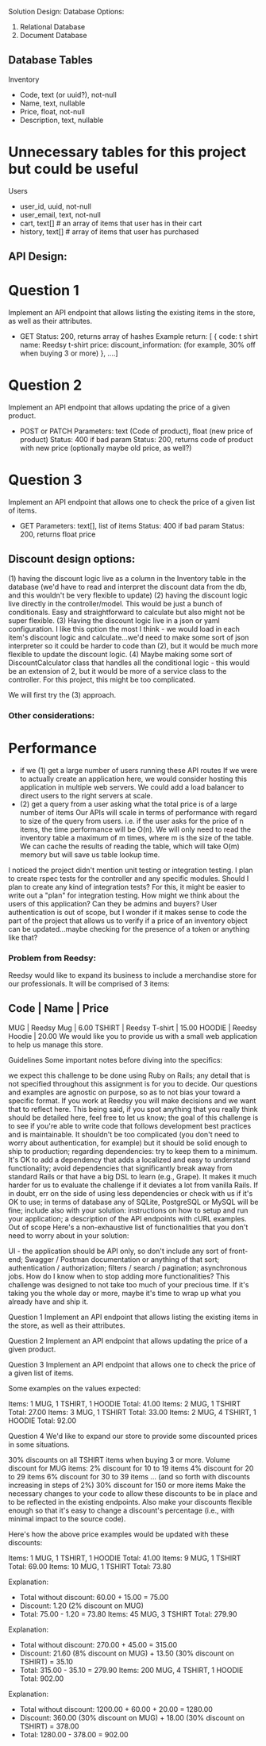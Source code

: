 
Solution Design:
Database Options: 
1. Relational Database
2. Document Database

## Database Tables
Inventory
- Code, text (or uuid?), not-null
- Name, text, nullable
- Price, float, not-null
- Description, text, nullable


# Unnecessary tables for this project but could be useful
Users
- user_id, uuid, not-null
- user_email, text, not-null
- cart, text[] # an array of items that user has in their cart
- history, text[] # array of items that user has purchased 


## API Design:

# Question 1
Implement an API endpoint that allows listing the existing items in the store, as well as their attributes.

- GET
Status: 200, returns array of hashes
Example return:
[
{
code: t shirt
name: Reedsy t-shirt
price: 
discount_information: (for example, 30% off when buying 3 or more)
}, ....]

# Question 2
Implement an API endpoint that allows updating the price of a given product.

- POST or PATCH
Parameters: text (Code of product), float (new price of product)
Status: 400 if bad param
Status: 200, returns code of product with new price (optionally maybe old price, as well?)

# Question 3
Implement an API endpoint that allows one to check the price of a given list of items.

- GET
Parameters: text[], list of items
Status: 400 if bad param
Status: 200, returns float price

## Discount design options: 
(1) having the discount logic live as a column in the Inventory table in the database (we'd have to read and interpret the discount data from the db, and this wouldn't be very flexible to update)
(2) having the discount logic live directly in the controller/model. This would be just a bunch of conditionals. Easy and straightforward to calculate but also might not be super flexible.
(3) Having the discount logic live in a json or yaml configuration. I like this option the most I think - we would load in each item's discount logic and calculate...we'd need to make some sort of json interpreter so it could be harder to code than (2), but it would be much more flexible to update the discount logic.
(4) Maybe making some sort of DiscountCalculator class that handles all the conditional logic - this would be an extension of 2, but it would be more of a service class to the controller. For this project, this might be too complicated. 

We will first try the (3) approach. 



### Other considerations: 
# Performance
- if we (1) get a large number of users running these API routes
If we were to actually create an application here, we would consider hosting this application in multiple web servers. We could add a load balancer to direct users to the right servers at scale.
- (2) get a query from a user asking what the total price is of a large number of items
Our APIs will scale in terms of performance with regard to size of the query from users. i.e. if the user asks for the price of n items, the time performance will be O(n). We will only need to read the inventory table a maximum of m times, where m is the size of the table. We can cache the results of reading the table, which will take O(m) memory but will save us table lookup time. 



I noticed the project didn't mention unit testing or integration testing. I plan to create rspec tests for the controller and any specific modules. Should I plan to create any kind of integration tests? For this, it might be easier to write out a "plan" for integration testing. 
How might we think about the users of this application? Can they be admins and buyers? User authentication is out of scope, but I wonder if it makes sense to code the part of the project that allows us to verify if a price of an inventory object can be updated...maybe checking for the presence of a token or anything like that? 





### Problem from Reedsy:

Reedsy would like to expand its business to include a merchandise store for our professionals. It will be comprised of 3 items:

Code         | Name                   |  Price
-------------------------------------------------
MUG          | Reedsy Mug             |   6.00
TSHIRT       | Reedsy T-shirt         |  15.00
HOODIE       | Reedsy Hoodie          |  20.00
We would like you to provide us with a small web application to help us manage this store.

Guidelines
Some important notes before diving into the specifics:

we expect this challenge to be done using Ruby on Rails;
any detail that is not specified throughout this assignment is for you to decide. Our questions and examples are agnostic on purpose, so as to not bias your toward a specific format. If you work at Reedsy you will make decisions and we want that to reflect here. This being said, if you spot anything that you really think should be detailed here, feel free to let us know;
the goal of this challenge is to see if you're able to write code that follows development best practices and is maintainable. It shouldn't be too complicated (you don't need to worry about authentication, for example) but it should be solid enough to ship to production;
regarding dependencies:
try to keep them to a minimum. It's OK to add a dependency that adds a localized and easy to understand functionality;
avoid dependencies that significantly break away from standard Rails or that have a big DSL to learn (e.g., Grape). It makes it much harder for us to evaluate the challenge if it deviates a lot from vanilla Rails. If in doubt, err on the side of using less dependencies or check with us if it's OK to use;
in terms of database any of SQLite, PostgreSQL or MySQL will be fine;
include also with your solution:
instructions on how to setup and run your application;
a description of the API endpoints with cURL examples.
Out of scope
Here's a non-exhaustive list of functionalities that you don't need to worry about in your solution:

UI - the application should be API only, so don't include any sort of front-end;
Swagger / Postman documentation or anything of that sort;
authentication / authorization;
filters / search / pagination;
asynchronous jobs.
How do I know when to stop adding more functionalities?
This challenge was designed to not take too much of your precious time. If it's taking you the whole day or more, maybe it's time to wrap up what you already have and ship it.

Question 1
Implement an API endpoint that allows listing the existing items in the store, as well as their attributes.

Question 2
Implement an API endpoint that allows updating the price of a given product.

Question 3
Implement an API endpoint that allows one to check the price of a given list of items.

Some examples on the values expected:

Items: 1 MUG, 1 TSHIRT, 1 HOODIE
Total: 41.00
Items: 2 MUG, 1 TSHIRT
Total: 27.00
Items: 3 MUG, 1 TSHIRT
Total: 33.00
Items: 2 MUG, 4 TSHIRT, 1 HOODIE
Total: 92.00

Question 4
We'd like to expand our store to provide some discounted prices in some situations.

30% discounts on all TSHIRT items when buying 3 or more.
Volume discount for MUG items:
2% discount for 10 to 19 items
4% discount for 20 to 29 items
6% discount for 30 to 39 items
... (and so forth with discounts increasing in steps of 2%)
30% discount for 150 or more items
Make the necessary changes to your code to allow these discounts to be in place and to be reflected in the existing endpoints. Also make your discounts flexible enough so that it's easy to change a discount's percentage (i.e., with minimal impact to the source code).

Here's how the above price examples would be updated with these discounts:

Items: 1 MUG, 1 TSHIRT, 1 HOODIE
Total: 41.00
Items: 9 MUG, 1 TSHIRT
Total: 69.00
Items: 10 MUG, 1 TSHIRT
Total: 73.80

Explanation:
  - Total without discount: 60.00 + 15.00 = 75.00
  - Discount: 1.20 (2% discount on MUG)
  - Total: 75.00 - 1.20 = 73.80
Items: 45 MUG, 3 TSHIRT
Total: 279.90

Explanation:
  - Total without discount: 270.00 + 45.00 = 315.00
  - Discount: 21.60 (8% discount on MUG) + 13.50 (30% discount on TSHIRT) = 35.10
  - Total: 315.00 - 35.10 = 279.90
Items: 200 MUG, 4 TSHIRT, 1 HOODIE
Total: 902.00

Explanation:
  - Total without discount: 1200.00 + 60.00 + 20.00 = 1280.00
  - Discount: 360.00 (30% discount on MUG) + 18.00 (30% discount on TSHIRT) = 378.00
  - Total: 1280.00 - 378.00 = 902.00